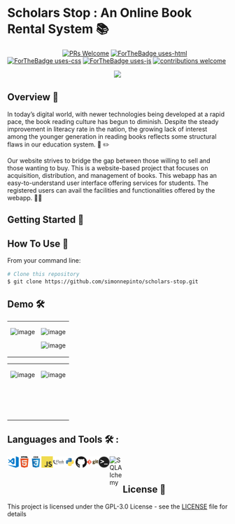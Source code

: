 # Scholars Stop : An Online Book Rental System :books:
&nbsp;&nbsp;&nbsp;&nbsp;&nbsp;&nbsp;&nbsp;&nbsp;&nbsp;&nbsp;&nbsp;&nbsp;&nbsp;&nbsp;&nbsp;&nbsp;&nbsp;&nbsp;&nbsp;&nbsp;&nbsp;&nbsp;&nbsp;&nbsp;&nbsp;&nbsp;&nbsp;&nbsp;&nbsp;&nbsp;&nbsp;
[![PRs Welcome](https://img.shields.io/badge/PRs-welcome-brightgreen.svg?style=flat-square)](http://makeapullrequest.com)
[![ForTheBadge uses-html](http://ForTheBadge.com/images/badges/uses-html.svg)](http://ForTheBadge.com)
[![ForTheBadge uses-css](http://ForTheBadge.com/images/badges/uses-css.svg)](http://ForTheBadge.com)
[![ForTheBadge uses-js](http://ForTheBadge.com/images/badges/uses-js.svg)](http://ForTheBadge.com)
[![contributions welcome](https://img.shields.io/badge/contributions-welcome-brightgreen.svg?style=flat)](https://github.com/simonnepinto/Magical-Charisma-To-Solve-Your-Mental-Dilemma/issues)


<p align="center">
<img height="400" src="https://user-images.githubusercontent.com/53074235/111452715-cf411780-8738-11eb-8a0a-3fb4a3fe32d9.png">
</p>


## Overview :memo:

In today’s digital world, with newer technologies being developed at a rapid pace, the book reading
culture has begun to diminish. Despite the steady improvement in literacy rate in the nation, the growing
lack of interest among the younger generation in reading books reflects some structural flaws in our
education system. :closed_book: :pencil2:

Our website strives to bridge the gap between those willing to sell and those wanting to buy. This is a
website-based project that focuses on acquisition, distribution, and management of books.
This webapp has an easy-to-understand user interface offering services for students. The registered users
can avail the facilities and functionalities offered by the webapp. :technologist:



## Getting Started 🚀

## How To Use 🔧

From your command line:

```bash
# Clone this repository
$ git clone https://github.com/simonnepinto/scholars-stop.git

```

## Demo 🛠️

<table><tr><td valign="top" width="50%">
 
![image](https://user-images.githubusercontent.com/53074235/106258951-94485a80-6244-11eb-94bf-236bbf0f01f7.png)

</td><td valign="top" width="50%">
 
![image](https://user-images.githubusercontent.com/53074235/106244099-74a73700-6230-11eb-88aa-d4e473200e64.png)

![image](https://user-images.githubusercontent.com/53074235/106244641-3c542880-6231-11eb-9892-465e592ddb0e.png)

</td></tr></table>  

<table><tr><td valign="top" width="50%" height="123px">
 
![image](https://user-images.githubusercontent.com/53074235/106244199-97d1e680-6230-11eb-9976-32b5fe09a8cc.png)

</td><td valign="top" width="50%" height="123px">
 
![image](https://user-images.githubusercontent.com/53074235/106244263-ac15e380-6230-11eb-841f-fa14cf2d8528.png)

</td></tr></table>  

## Languages and Tools 🛠️ :

[<img align="left" alt="Visual Studio Code" width="26px" src="https://raw.githubusercontent.com/github/explore/80688e429a7d4ef2fca1e82350fe8e3517d3494d/topics/visual-studio-code/visual-studio-code.png" />](#)
[<img align="left" alt="HTML5" width="26px" src="https://raw.githubusercontent.com/github/explore/80688e429a7d4ef2fca1e82350fe8e3517d3494d/topics/html/html.png" />](#)
[<img align="left" alt="CSS3" width="26px" src="https://raw.githubusercontent.com/github/explore/80688e429a7d4ef2fca1e82350fe8e3517d3494d/topics/css/css.png" />](#)
[<img align="left" alt="JavaScript" width="26px" src="https://raw.githubusercontent.com/github/explore/80688e429a7d4ef2fca1e82350fe8e3517d3494d/topics/javascript/javascript.png" />](#)
[<img align="left" alt="Flask" width="26px" src="https://raw.githubusercontent.com/github/explore/80688e429a7d4ef2fca1e82350fe8e3517d3494d/topics/flask/flask.png" />](#)
[<img align="left" alt="Python" width="26px" src="https://raw.githubusercontent.com/github/explore/80688e429a7d4ef2fca1e82350fe8e3517d3494d/topics/python/python.png"/>](#)
[<img align="left" alt="GitHub" width="26px" src="https://raw.githubusercontent.com/github/explore/78df643247d429f6cc873026c0622819ad797942/topics/github/github.png" />](#)
[<img align="left" alt="Git" width="26px" src="https://raw.githubusercontent.com/github/explore/80688e429a7d4ef2fca1e82350fe8e3517d3494d/topics/git/git.png" />](#)
[<img align="left" alt="Terminal" width="26px" src="https://raw.githubusercontent.com/github/explore/80688e429a7d4ef2fca1e82350fe8e3517d3494d/topics/terminal/terminal.png" />](#)
[<img align="left" alt="SQLAlchemy" width="30px" src="https://www.fullstackpython.com/img/logos/sqlalchemy.jpg" />](#)

<br><br>

 
## License 📄

This project is licensed under the GPL-3.0 License - see the [LICENSE](./LICENSE) file for details



